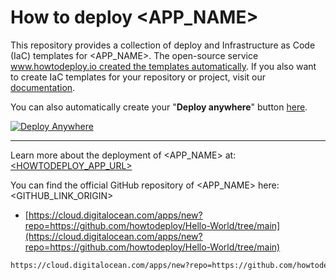 # How to deploy <APP_NAME>
This repository provides a collection of deploy and Infrastructure as Code (IaC) templates for <APP_NAME>. The open-source service [www.howtodeploy.io created the templates automatically](<HOWTODEPLOY_APP_URL>). If you also want to create IaC templates for your repository or project, visit our [documentation](https://www.howtodeploy.io/documentation).

You can also automatically create your "**Deploy anywhere**" button [here](https://www.howtodeploy.io/deploy-button).

[![Deploy Anywhere](https://cdn.howtodeploy.io/images/button/howtodeploy-button.webp)](<HOWTODEPLOY_APP_URL>)

----

Learn more about the deployment of <APP_NAME> at: [<HOWTODEPLOY_APP_URL>](<HOWTODEPLOY_APP_URL>)

You can find the official GitHub repository of <APP_NAME> here: <GITHUB_LINK_ORIGIN>


- [https://cloud.digitalocean.com/apps/new?repo=https://github.com/howtodeploy/Hello-World/tree/main](https://cloud.digitalocean.com/apps/new?repo=https://github.com/howtodeploy/Hello-World/tree/main)

```bash
https://cloud.digitalocean.com/apps/new?repo=https://github.com/howtodeploy/Hello-World/tree/main
```
